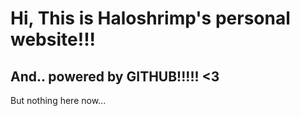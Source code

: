 # Hi, This is Haloshrimp's personal website!!!
## And.. powered by GITHUB!!!!! <3


But nothing here now...
